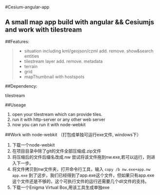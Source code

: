 
#Cesium-angular-app

A small map app build with angular && Cesiumjs and work with tilestream 
------
##Features:

> * situation including kml/geojson/czml add. remove. show&search entities 
> * tilestream layer add. remove. metadata
> * terrain
> * grid 
> * mapThumbnail with hostspots

##Dependency:

tilestream

##Useage
1. open your tilestream which can provide tiles.
2. run it with http-server or any other web server
3. now you can run it with node-webkit

##Work with node-webkit （打包成单独可运行exe文件, windows下）
1. 下载一个node-webkit
2. 在项目目录中除了git的文件全部压缩成.zip文件
3. 将压缩后的文件后缀名改成.nw 尝试将该文件拖到nw.exe,若可以运行，则进入下一步。
4. 将文件拷贝到nw文件夹，打开命令行工具，输入 `copy /b nw.exe+app.nw app.exe`
   到了这步，我们已经得到了app.exe这个文件，但如果只有app.exe这个文件还是不够的，这个可执行文件的运行还需要几个dll文件的支持。
5. 下载一个Enigma Virtual Box,用该工具生成单独exe















